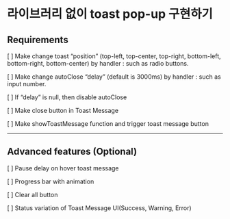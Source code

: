 # 라이브러리 없이 toast pop-up 구현하기

## Requirements

[ ] Make change toast “position” (top-left, top-center, top-right, bottom-left, bottom-right, bottom-center) by handler : such as radio buttons.

[ ] Make change autoClose “delay” (default is 3000ms) by handler : such as input number.

[ ] If “delay” is null, then disable autoClose

[ ] Make close button in Toast Message

[ ] Make showToastMessage function and trigger toast message button

---

## Advanced features (Optional)

[ ] Pause delay on hover toast message

[ ] Progress bar with animation

[ ] Clear all button

[ ] Status variation of Toast Message UI(Success, Warning, Error)
